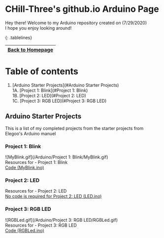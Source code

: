 <!-- Quick Notes -->
<!-- 1). To break lines: do two spaces after the line or do <br/> -->

<!-- Title -->
# CHill-Three's github.io Arduino Page
Hey there! Welcome to my Arduino repository created on (7/29/2020)<br/>
I hope you enjoy looking around!<br/>
<!-- Table of Contents (TITLES) -->

<!-- Home Button (Home) -->
{: .tablelines}

<style>
.tablelines table, .tablelines td, .tablelines th {
        border: 2px solid black;
        }
</style>

| [Back to Homepage](https://chill-three.github.io/) |
| :-: |

# Table of contents
1. [Arduino Starter Projects](#Arduino Starter Projects)<br/>
  1A. [Project 1: Blink](#Project 1: Blink)<br/>
  1B. [Project 2: LED](#Project 2: LED)<br/>
  1C. [Project 3: RGB LED](#Project 3: RGB LED)<br/>
<!-- Table of Contents (BODY) -->

<!-- Arduino -->
## Arduino Starter Projects <a name="Arduino Starter Projects"></a>
This is a list of my completed projects from the starter projects from Elegoo's Arduino manuel

<!-- Project 1: Blink (SUB-PARA) -->
### Project 1: Blink <a name="Project 1: Blink"></a>
![MyBlink.gif](/Arduino/Project 1: Blink/MyBlink.gif)<br/>
Resources for - Project 1: Blink<br/>
[Code (MyBlink.ino)](https://github.com/CHill-Three/chill-three.github.io/blob/master/Arduino/Project%201:%20Blink/MyBlink.ino)<br/>

<!-- Project 2: LED (SUB-PARA) -->
### Project 2: LED <a name="Project 2: LED"></a>
Resources for - Project 2: LED<br/>
[No code is required for Project 2: LED (LED.ino)](https://github.com/CHill-Three/chill-three.github.io/blob/master/Arduino/Project%202:%20LED/LED.ino)<br/>

<!-- Project 3: RGB LED (SUB-PARA) -->
### Project 3: RGB LED <a name="Project 3: RGB LED"></a>
![RGBLed.gif](/Arduino/Project 3: RGB LED/RGBLed.gif)<br/>
Resources for - Project 3: RGB LED<br/>
[Code (RGBLed.ino)](https://github.com/CHill-Three/chill-three.github.io/blob/master/Arduino/Project%203:%20RGB%20LED/RGBLed.ino)<br/>

